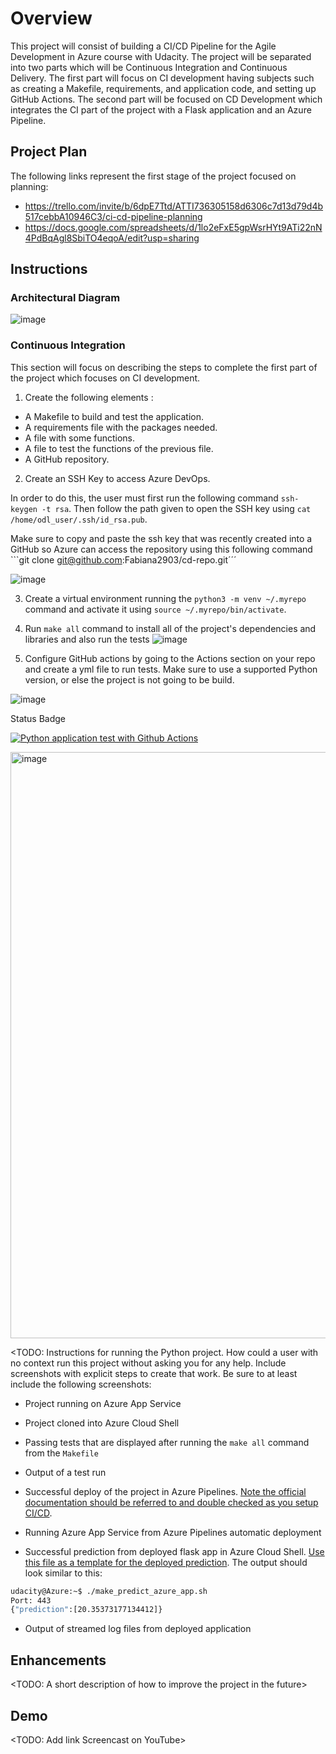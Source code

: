# Overview
This project will consist of building a CI/CD Pipeline for the Agile Development in Azure course with Udacity. The project will be separated into two parts which will be Continuous Integration and Continuous Delivery. The first part will focus on CI development having subjects such as creating a Makefile, requirements, and application code, and setting up GitHub Actions. The second part will be focused on CD Development which integrates the CI part of the project with a Flask application and an Azure Pipeline. 

## Project Plan
The following links represent the first stage of the project focused on planning: 

* https://trello.com/invite/b/6dpE7Ttd/ATTI736305158d6306c7d13d79d4b517cebbA10946C3/ci-cd-pipeline-planning
* https://docs.google.com/spreadsheets/d/1lo2eFxE5gpWsrHYt9ATi22nN4PdBqAgl8SbiTO4eqoA/edit?usp=sharing

## Instructions

### Architectural Diagram 
![image](https://github.com/Fabiana2903/cd-repo/assets/149669704/40898ff9-058a-47f0-8a20-19de762d694c)

### Continuous Integration 
This section will focus on describing the steps to complete the first part of the project which focuses on CI development. 

1. Create the following elements :
- A Makefile to build and test the application.
- A requirements file with the packages needed.
- A file with some functions.
- A file to test the functions of the previous file.
- A GitHub repository.

2. Create an SSH Key to access Azure DevOps.

In order to do this, the user must first run the following command ```ssh-keygen -t rsa```.
Then follow the path given to open the SSH key using ```cat     /home/odl_user/.ssh/id_rsa.pub```.

Make sure to copy and paste the ssh key that was recently created into a GitHub so Azure can access the repository using this following command ```git clone git@github.com:Fabiana2903/cd-repo.git´´´

![image](https://github.com/Fabiana2903/cd-repo/assets/149669704/7ff69f6e-a069-4512-aa7c-024eca953812)

3. Create a virtual environment running the ```python3 -m venv ~/.myrepo``` command and activate it using ```source ~/.myrepo/bin/activate```.

4. Run ```make all``` command to install all of the project's dependencies and libraries and also run the tests
![image](https://github.com/Fabiana2903/cd-repo/assets/149669704/67827b32-f008-4cf7-a04e-feb71030e628)

5. Configure GitHub actions by going to the Actions section on your repo and create a yml file to run tests. Make sure to use a supported Python version, or else the project is not going to be build.

![image](https://github.com/Fabiana2903/cd-repo/assets/149669704/a401ded4-4e35-4f26-9fe1-203b72302055)

Status Badge 


[![Python application test with Github Actions](https://github.com/Fabiana2903/ci-repo/actions/workflows/pythonapp.yml/badge.svg)](https://github.com/Fabiana2903/ci-repo/actions/workflows/pythonapp.yml)

<img width="938" alt="image" src="https://github.com/Fabiana2903/ci-repo/assets/149669704/d9bb3cb8-4ce9-427c-bce2-c7b02839a40a">

  

<TODO:  Instructions for running the Python project.  How could a user with no context run this project without asking you for any help.  Include screenshots with explicit steps to create that work. Be sure to at least include the following screenshots:

* Project running on Azure App Service

* Project cloned into Azure Cloud Shell

* Passing tests that are displayed after running the `make all` command from the `Makefile`

* Output of a test run

* Successful deploy of the project in Azure Pipelines.  [Note the official documentation should be referred to and double checked as you setup CI/CD](https://docs.microsoft.com/en-us/azure/devops/pipelines/ecosystems/python-webapp?view=azure-devops).

* Running Azure App Service from Azure Pipelines automatic deployment

* Successful prediction from deployed flask app in Azure Cloud Shell.  [Use this file as a template for the deployed prediction](https://github.com/udacity/nd082-Azure-Cloud-DevOps-Starter-Code/blob/master/C2-AgileDevelopmentwithAzure/project/starter_files/flask-sklearn/make_predict_azure_app.sh).
The output should look similar to this:

```bash
udacity@Azure:~$ ./make_predict_azure_app.sh
Port: 443
{"prediction":[20.35373177134412]}
```

* Output of streamed log files from deployed application

> 

## Enhancements

<TODO: A short description of how to improve the project in the future>

## Demo 

<TODO: Add link Screencast on YouTube>


